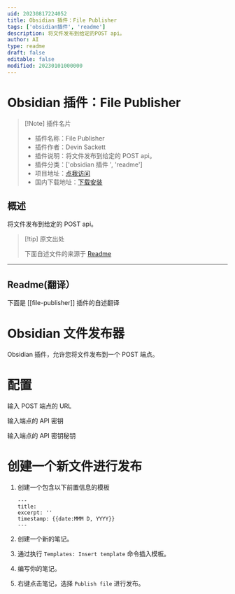 ```yaml
---
uid: 20230817224052
title: Obsidian 插件：File Publisher
tags: ['obsidian插件', 'readme']
description: 将文件发布到给定的POST api。
author: AI
type: readme
draft: false
editable: false
modified: 20230101000000
---
```


# Obsidian 插件：File Publisher

> [!Note] 插件名片
> - 插件名称：File Publisher
> - 插件作者：Devin Sackett
> - 插件说明：将文件发布到给定的 POST api。
> - 插件分类：['obsidian 插件 ', 'readme']
> - 项目地址：[点我访问](https://github.com/yiglas/obsidian-file-publisher)
> - 国内下载地址：[下载安装](https://pkmer.cn/products/plugin/pluginMarket/?file-publisher)

## 概述

将文件发布到给定的 POST api。

> [!tip] 原文出处
>
>下面自述文件的来源于 [Readme](https://ghproxy.net/https://raw.githubusercontent.com/yiglas/obsidian-file-publisher/master/README.md)

---

## Readme(翻译）

下面是 [[file-publisher]] 插件的自述翻译

# Obsidian 文件发布器

Obsidian 插件，允许您将文件发布到一个 POST 端点。

# 配置

输入 POST 端点的 URL

输入端点的 API 密钥

输入端点的 API 密钥秘钥

# 创建一个新文件进行发布

1. 创建一个包含以下前置信息的模板

   ```
   ---
   title:
   excerpt: ''
   timestamp: {{date:MMM D, YYYY}}
   ---
   ```

2. 创建一个新的笔记。
3. 通过执行 `Templates: Insert template` 命令插入模板。
4. 编写你的笔记。
5. 右键点击笔记，选择 `Publish file` 进行发布。



